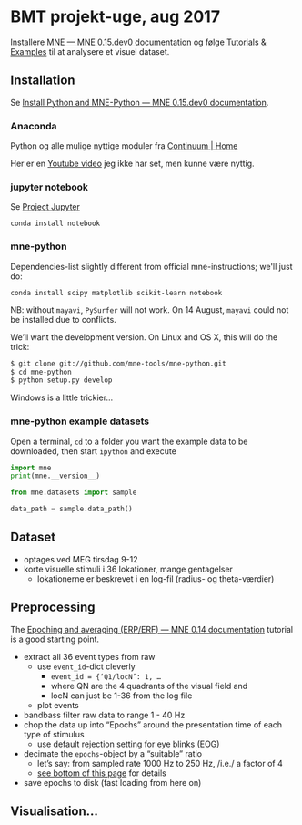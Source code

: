# BMT projekt-uge, aug 2017

Installere [MNE — MNE 0.15.dev0 documentation](http://www.martinos.org/mne/dev/index.html) og følge [Tutorials](http://www.martinos.org/mne/stable/tutorials.html) & [Examples](http://www.martinos.org/mne/stable/auto_examples/index.html) til at analysere et visuel dataset.

## Installation
Se [Install Python and MNE-Python — MNE 0.15.dev0 documentation](http://www.martinos.org/mne/dev/install_mne_python.html).
### Anaconda
Python og alle mulige nyttige moduler fra [Continuum | Home](https://www.continuum.io)

Her er en [Youtube video](https://youtu.be/YJC6ldI3hWk) jeg ikke har set, men kunne være nyttig.

### jupyter notebook

Se [Project Jupyter](http://jupyter.org)

`conda install notebook`

### mne-python

Dependencies-list slightly different from official mne-instructions; we'll just do:

`conda install scipy matplotlib scikit-learn notebook`

NB: without `mayavi`, `PySurfer` will not work. On 14 August, `mayavi` could not be installed due to conflicts.

We’ll want the development version. On Linux and OS X, this will do the trick:

```bash
$ git clone git://github.com/mne-tools/mne-python.git
$ cd mne-python
$ python setup.py develop
```

Windows is a little trickier…

### mne-python example datasets

Open a terminal, `cd` to a folder you want the example data to be downloaded, then start `ipython` and execute

```python
import mne
print(mne.__version__)

from mne.datasets import sample

data_path = sample.data_path()
```

## Dataset
* optages ved MEG tirsdag 9-12
* korte visuelle stimuli i 36 lokationer, mange gentagelser
	* lokationerne er beskrevet i en log-fil (radius- og theta-værdier)

## Preprocessing
The [Epoching and averaging (ERP/ERF) — MNE 0.14 documentation](http://www.martinos.org/mne/stable/auto_tutorials/plot_epoching_and_averaging.html) tutorial is a good starting point.
* extract all 36 event types from raw
	* use `event_id`-dict cleverly
		* `event_id = {‘Q1/locN’: 1, …`
		* where QN are the 4 quadrants  of the visual field and
		* locN can just be 1-36 from the log file
	* plot events
* bandbass filter raw data to range 1 - 40 Hz
* chop the data up into “Epochs” around the presentation time of each type of stimulus
	* use default rejection setting for eye blinks (EOG)
* decimate the `epochs`-object by a “suitable” ratio
	* let’s say: from sampled rate 1000 Hz to 250 Hz,  /i.e./ a factor of 4
	* [see bottom of this page](http://www.martinos.org/mne/stable/auto_tutorials/plot_artifacts_correction_filtering.html) for details
* save epochs to disk (fast loading from here on)
## Visualisation…
